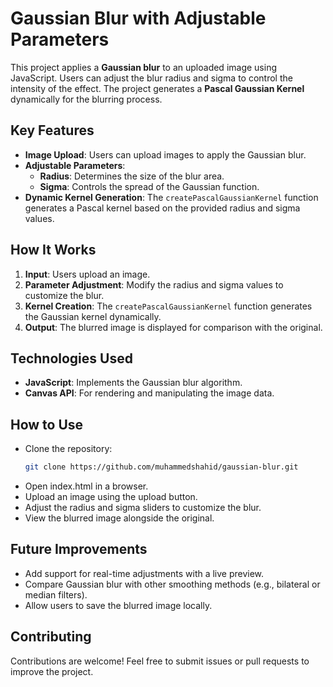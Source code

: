 # Gaussian Blur with Adjustable Parameters

This project applies a **Gaussian blur** to an uploaded image using JavaScript. Users can adjust the blur radius and sigma to control the intensity of the effect. The project generates a **Pascal Gaussian Kernel** dynamically for the blurring process.

## Key Features
- **Image Upload**: Users can upload images to apply the Gaussian blur.
- **Adjustable Parameters**: 
  - **Radius**: Determines the size of the blur area.
  - **Sigma**: Controls the spread of the Gaussian function.
- **Dynamic Kernel Generation**: The `createPascalGaussianKernel` function generates a Pascal kernel based on the provided radius and sigma values.

## How It Works
1. **Input**: Users upload an image.
2. **Parameter Adjustment**: Modify the radius and sigma values to customize the blur.
3. **Kernel Creation**: The `createPascalGaussianKernel` function generates the Gaussian kernel dynamically.
4. **Output**: The blurred image is displayed for comparison with the original.

## Technologies Used
- **JavaScript**: Implements the Gaussian blur algorithm.
- **Canvas API**: For rendering and manipulating the image data.

## How to Use
- Clone the repository:
   ```bash
   git clone https://github.com/muhammedshahid/gaussian-blur.git
- Open index.html in a browser.
- Upload an image using the upload button.
- Adjust the radius and sigma sliders to customize the blur.
- View the blurred image alongside the original.
## Future Improvements
- Add support for real-time adjustments with a live preview.
- Compare Gaussian blur with other smoothing methods (e.g., bilateral or median filters).
- Allow users to save the blurred image locally.
## Contributing
Contributions are welcome! Feel free to submit issues or pull requests to improve the project.
